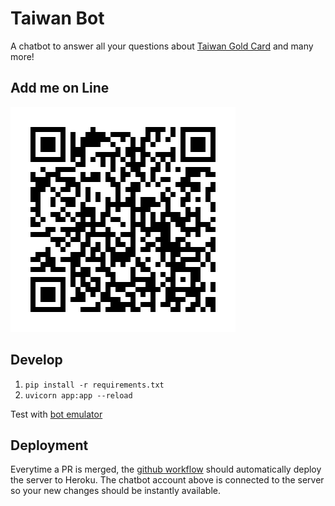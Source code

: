 ﻿# Taiwan Bot

A chatbot to answer all your questions about [Taiwan Gold Card](https://taiwangoldcard.com/) and many more!

## Add me on Line

![Taiwan Bot line account](./line.png)

## Develop

1. `pip install -r requirements.txt`
2. `uvicorn app:app --reload`

Test with [bot emulator](https://github.com/Microsoft/BotFramework-Emulator)

## Deployment

Everytime a PR is merged, the [github workflow](./github/workflows/deploy.yml) should automatically deploy the server to Heroku. The chatbot account above is connected to the server so your new changes should be instantly available.
